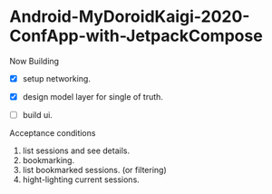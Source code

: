# Android-MyDoroidKaigi-2020-ConfApp-with-JetpackCompose

Now Building

- [x] setup networking.
- [x] design model layer for single of truth.
- [ ] build ui.


Acceptance conditions
1. list sessions and see details.
2. bookmarking.
3. list bookmarked sessions. (or filtering)
4. hight-lighting current sessions.
